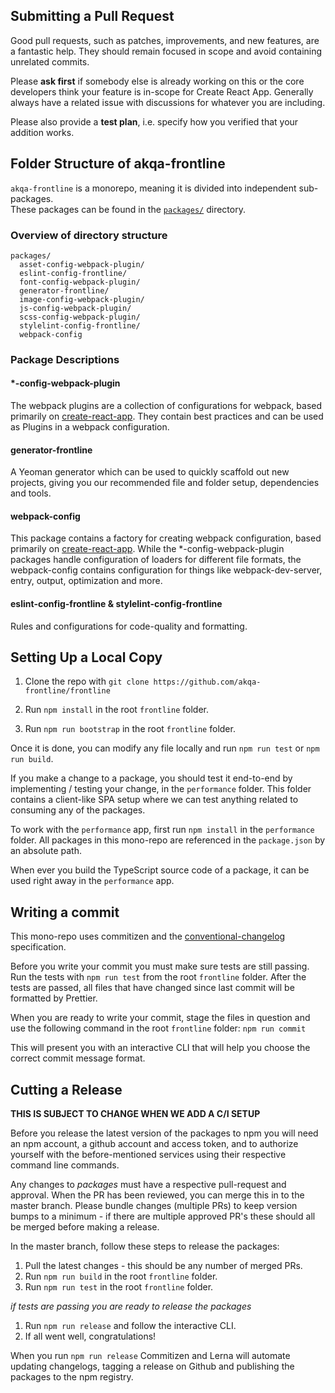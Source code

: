 ## Submitting a Pull Request

Good pull requests, such as patches, improvements, and new features, are a fantastic help. They should remain focused in scope and avoid containing unrelated commits.

Please **ask first** if somebody else is already working on this or the core developers think your feature is in-scope for Create React App. Generally always have a related issue with discussions for whatever you are including.

Please also provide a **test plan**, i.e. specify how you verified that your addition works.

## Folder Structure of akqa-frontline

`akqa-frontline` is a monorepo, meaning it is divided into independent sub-packages.<br>
These packages can be found in the [`packages/`](https://github.com/akqa-frontline/frontline/tree/master/packages) directory.

### Overview of directory structure

```
packages/
  asset-config-webpack-plugin/
  eslint-config-frontline/
  font-config-webpack-plugin/
  generator-frontline/
  image-config-webpack-plugin/
  js-config-webpack-plugin/
  scss-config-webpack-plugin/
  stylelint-config-frontline/
  webpack-config
```

### Package Descriptions

#### *-config-webpack-plugin

The webpack plugins are a collection of configurations for webpack, based primarily on [create-react-app](https://github.com/facebook/create-react-app).
They contain best practices and can be used as Plugins in a webpack configuration.

#### generator-frontline

A Yeoman generator which can be used to quickly scaffold out new projects, giving you our recommended file and folder setup, dependencies and tools.

#### webpack-config

This package contains a factory for creating webpack configuration, based primarily on [create-react-app](https://github.com/facebook/create-react-app).
While the *-config-webpack-plugin packages handle configuration of loaders for different file formats, the webpack-config contains configuration for things like webpack-dev-server, entry, output, optimization and more. 

#### eslint-config-frontline & stylelint-config-frontline

Rules and configurations for code-quality and formatting.

## Setting Up a Local Copy

1. Clone the repo with `git clone https://github.com/akqa-frontline/frontline`

2. Run `npm install` in the root `frontline` folder.

3. Run `npm run bootstrap` in the root `frontline` folder.

Once it is done, you can modify any file locally and run `npm run test` or `npm run build`.

If you make a change to a package, you should test it end-to-end by implementing / testing your change,
in the `performance` folder. This folder contains a client-like SPA setup where we can test anything related to consuming any of the packages.

To work with the `performance` app, first run `npm install` in the `performance` folder.
All packages in this mono-repo are referenced in the `package.json` by an absolute path.

When ever you build the TypeScript source code of a package, it can be used right away in the `performance` app. 

## Writing a commit

This mono-repo uses commitizen and the [conventional-changelog](https://www.conventionalcommits.org/en/v1.0.0/) specification.

Before you write your commit you must make sure tests are still passing. Run the tests with `npm run test` from the root `frontline` folder.
After the tests are passed, all files that have changed since last commit will be formatted by Prettier.

When you are ready to write your commit, stage the files in question and use the following command in the root `frontline` folder:
`npm run commit`

This will present you with an interactive CLI that will help you choose the correct commit message format.

## Cutting a Release

**THIS IS SUBJECT TO CHANGE WHEN WE ADD A C/I SETUP**

Before you release the latest version of the packages to npm you will need an npm account, a github account and access token, and to authorize yourself with the before-mentioned services using their respective command line commands.

Any changes to *packages* must have a respective pull-request and approval. When the PR has been reviewed, you can merge this in to the master branch.
Please bundle changes (multiple PRs) to keep version bumps to a minimum - if there are multiple approved PR's these should all be merged before making a release.

In the master branch, follow these steps to release the packages:
1. Pull the latest changes - this should be any number of merged PRs.
2. Run `npm run build` in the root `frontline` folder.
3. Run `npm run test` in the root `frontline` folder.

*if tests are passing you are ready to release the packages*
1. Run `npm run release` and follow the interactive CLI.
2. If all went well, congratulations!

When you run `npm run release` Commitizen and Lerna will automate updating changelogs, tagging a release on Github and publishing the packages to the npm registry.
